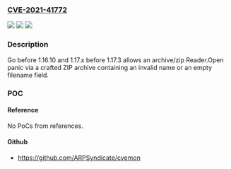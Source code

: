### [CVE-2021-41772](https://cve.mitre.org/cgi-bin/cvename.cgi?name=CVE-2021-41772)
![](https://img.shields.io/static/v1?label=Product&message=n%2Fa&color=blue)
![](https://img.shields.io/static/v1?label=Version&message=n%2Fa&color=blue)
![](https://img.shields.io/static/v1?label=Vulnerability&message=n%2Fa&color=brighgreen)

### Description

Go before 1.16.10 and 1.17.x before 1.17.3 allows an archive/zip Reader.Open panic via a crafted ZIP archive containing an invalid name or an empty filename field.

### POC

#### Reference
No PoCs from references.

#### Github
- https://github.com/ARPSyndicate/cvemon

